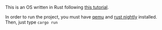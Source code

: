 This is an OS written in Rust following [this tutorial](https://os.phil-opp.com/).

In order to run the project, you must have [qemu](https://www.qemu.org/) and [rust nightly](https://doc.rust-lang.org/book/appendix-07-nightly-rust.html) installed.  
Then, just type `cargo run`
